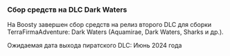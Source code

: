 ### Сбор средств на DLC Dark Waters

На Boosty завершен сбор средств на релиз второго DLC для сборки TerraFirmaAdventure: Dark Waters (Aquamirae, Dark Waters, Sharks и др.).

Ожидаемая дата выхода пиратского DLC: Июнь 2024 года
